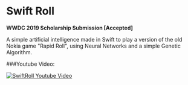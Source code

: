 # Swift Roll
**WWDC 2019 Scholarship Submission [Accepted]**

A simple artificial intelligence made in Swift to play a version of the old Nokia game "Rapid Roll", using Neural Networks and a simple Genetic Algorithm.

###Youtube Video:

[![SwiftRoll Youtube Video](https://img.youtube.com/vi/OW2NTA4YytE/0.jpg)](https://www.youtube.com/watch?v=OW2NTA4YytE)
